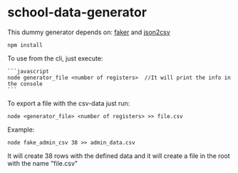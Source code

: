 # school-data-generator


This dummy generator depends on: [faker](https://www.npmjs.com/package/faker) and [json2csv](https://www.npmjs.com/package/json2csv)

    npm install

To use from the cli, just execute:

    ```javascript
    node generator_file <number of registers>  //It will print the info in the console
    ```

To export a file with the csv-data just run:
    
    node <generator_file> <number of registers> >> file.csv

Example:  
    
    node fake_admin_csv 38 >> admin_data.csv 


It will create 38 rows with the defined data and it will create a file in the root with the name "file.csv"